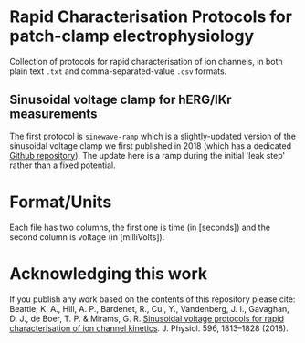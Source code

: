 # Rapid Characterisation Protocols for patch-clamp electrophysiology
Collection of protocols for rapid characterisation of ion channels, in both plain text `.txt` and comma-separated-value `.csv` formats.

## Sinusoidal voltage clamp for hERG/IKr measurements

The first protocol is `sinewave-ramp` which is a slightly-updated version of the sinusoidal voltage clamp we first published in 2018 (which has a dedicated [Github repository](http://www.github.com/mirams/sine-wave)). The update here is a ramp during the initial 'leak step' rather than a fixed potential.

# Format/Units
Each file has two columns, the first one is time (in [seconds]) and the second column is voltage (in [milliVolts]).

# Acknowledging this work
If you publish any work based on the contents of this repository please cite:  
Beattie, K. A., Hill, A. P., Bardenet, R., Cui, Y., Vandenberg, J. I., Gavaghan, D. J., de Boer, T. P. & Mirams, G. R. [Sinusoidal voltage protocols for rapid characterisation of ion channel kinetics](https://doi.org/10.1113/JP275733). J. Physiol. 596, 1813–1828 (2018).
